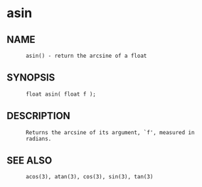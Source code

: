 # asin
## NAME
          asin() - return the arcsine of a float

## SYNOPSIS
          float asin( float f );

## DESCRIPTION
          Returns the arcsine of its argument, `f', measured in
          radians.

## SEE ALSO
          acos(3), atan(3), cos(3), sin(3), tan(3)
